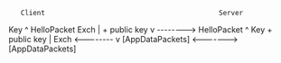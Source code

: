 
       Client                                           Server

Key  ^ HelloPacket
Exch | + public key
     v                         -------->
                                                  HelloPacket  ^ Key
                                                + public key   | Exch
                               <--------                       v
       [AppDataPackets]        <------->       [AppDataPackets]

